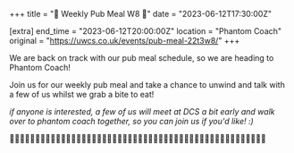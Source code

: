 +++
title = "🍕 Weekly Pub Meal W8 🍕"
date = "2023-06-12T17:30:00Z"

[extra]
end_time = "2023-06-12T20:00:00Z"
location = "Phantom Coach"
original = "https://uwcs.co.uk/events/pub-meal-22t3w8/"
+++

We are back on track with our pub meal schedule, so we are heading to Phantom Coach!

Join us for our weekly pub meal and take a chance to unwind and talk with a few of us whilst we grab a bite to eat!

*if anyone is interested, a few of us will meet at DCS a bit early and walk over to phantom coach together, so you can join us if you'd like! :)*

👻👻👻👻👻👻👻👻👻👻👻👻👻👻👻👻👻👻👻👻👻👻👻👻👻👻👻👻👻👻👻👻👻👻👻👻👻👻👻👻👻👻👻👻👻👻👻👻👻👻
